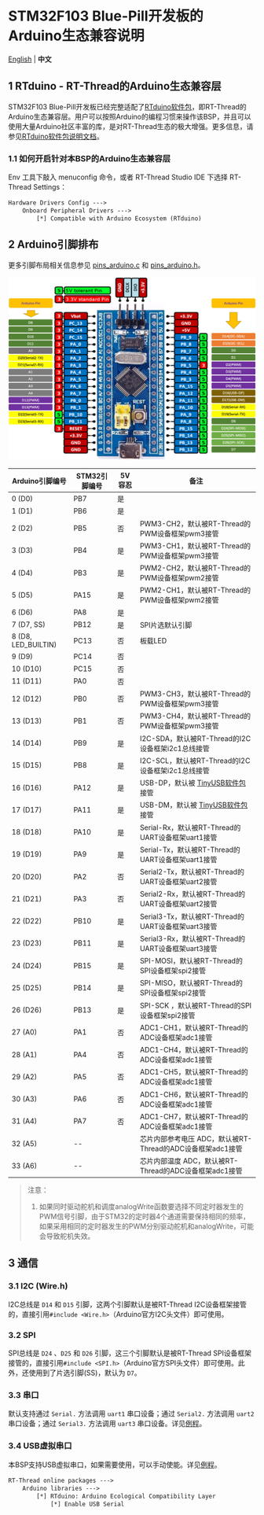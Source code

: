 # STM32F103 Blue-Pill开发板的Arduino生态兼容说明

[English](README.md) | **中文**

## 1 RTduino - RT-Thread的Arduino生态兼容层

STM32F103 Blue-Pill开发板已经完整适配了[RTduino软件包](https://github.com/RTduino/RTduino)，即RT-Thread的Arduino生态兼容层。用户可以按照Arduino的编程习惯来操作该BSP，并且可以使用大量Arduino社区丰富的库，是对RT-Thread生态的极大增强。更多信息，请参见[RTduino软件包说明文档](https://github.com/RTduino/RTduino)。

### 1.1 如何开启针对本BSP的Arduino生态兼容层

Env 工具下敲入 menuconfig 命令，或者 RT-Thread Studio IDE 下选择 RT-Thread Settings：

```Kconfig
Hardware Drivers Config --->
    Onboard Peripheral Drivers --->
        [*] Compatible with Arduino Ecosystem (RTduino)
```

## 2 Arduino引脚排布

更多引脚布局相关信息参见 [pins_arduino.c](pins_arduino.c) 和 [pins_arduino.h](pins_arduino.h)。

![blue-pill-f103-pinout](blue-pill-f103-pinout.jpg)

| Arduino引脚编号         | STM32引脚编号 | 5V容忍 | 备注                                                                        |
| ------------------- | --------- | ---- | ------------------------------------------------------------------------- |
| 0 (D0)              | PB7       | 是    |                                                                           |
| 1 (D1)              | PB6       | 是    |                                                                           |
| 2 (D2)              | PB5       | 否    | PWM3-CH2，默认被RT-Thread的PWM设备框架pwm3接管                                       |
| 3 (D3)              | PB4       | 是    | PWM3-CH1，默认被RT-Thread的PWM设备框架pwm3接管                                       |
| 4 (D4)              | PB3       | 是    | PWM2-CH2，默认被RT-Thread的PWM设备框架pwm2接管                                       |
| 5 (D5)              | PA15      | 是    | PWM2-CH1，默认被RT-Thread的PWM设备框架pwm2接管                                       |
| 6 (D6)              | PA8       | 是    |                                                                           |
| 7 (D7, SS)          | PB12      | 是    | SPI片选默认引脚                                                                 |
| 8 (D8, LED_BUILTIN) | PC13      | 否    | 板载LED                                                                     |
| 9 (D9)              | PC14      | 否    |                                                                           |
| 10 (D10)            | PC15      | 否    |                                                                           |
| 11 (D11)            | PA0       | 否    |                                                                           |
| 12 (D12)            | PB0       | 否    | PWM3-CH3，默认被RT-Thread的PWM设备框架pwm3接管                                       |
| 13 (D13)            | PB1       | 否    | PWM3-CH4，默认被RT-Thread的PWM设备框架pwm3接管                                       |
| 14 (D14)            | PB9       | 是    | I2C-SDA，默认被RT-Thread的I2C设备框架i2c1总线接管                                      |
| 15 (D15)            | PB8       | 是    | I2C-SCL，默认被RT-Thread的I2C设备框架i2c1总线接管                                      |
| 16 (D16)            | PA12      | 是    | USB-DP，默认被 [TinyUSB软件包](https://github.com/RT-Thread-packages/tinyusb) 接管 |
| 17 (D17)            | PA11      | 是    | USB-DM，默认被 [TinyUSB软件包](https://github.com/RT-Thread-packages/tinyusb) 接管 |
| 18 (D18)            | PA10      | 是    | Serial-Rx，默认被RT-Thread的UART设备框架uart1接管                                    |
| 19 (D19)            | PA9       | 是    | Serial-Tx，默认被RT-Thread的UART设备框架uart1接管                                    |
| 20 (D20)            | PA2       | 否    | Serial2-Tx，默认被RT-Thread的UART设备框架uart2接管                                   |
| 21 (D21)            | PA3       | 否    | Serial2-Rx，默认被RT-Thread的UART设备框架uart2接管                                   |
| 22 (D22)            | PB10      | 是    | Serial3-Tx，默认被RT-Thread的UART设备框架uart3接管                                   |
| 23 (D23)            | PB11      | 是    | Serial3-Rx，默认被RT-Thread的UART设备框架uart3接管                                   |
| 24 (D24)            | PB15      | 是    | SPI-MOSI，默认被RT-Thread的SPI设备框架spi2接管                                       |
| 25 (D25)            | PB14      | 是    | SPI-MISO，默认被RT-Thread的SPI设备框架spi2接管                                       |
| 26 (D26)            | PB13      | 是    | SPI-SCK ，默认被RT-Thread的SPI设备框架spi2接管                                       |
| 27 (A0)             | PA1       | 否    | ADC1-CH1，默认被RT-Thread的ADC设备框架adc1接管                                       |
| 28 (A1)             | PA4       | 否    | ADC1-CH4，默认被RT-Thread的ADC设备框架adc1接管                                       |
| 29 (A2)             | PA5       | 否    | ADC1-CH5，默认被RT-Thread的ADC设备框架adc1接管                                       |
| 30 (A3)             | PA6       | 否    | ADC1-CH6，默认被RT-Thread的ADC设备框架adc1接管                                       |
| 31 (A4)             | PA7       | 否    | ADC1-CH7，默认被RT-Thread的ADC设备框架adc1接管                                       |
| 32 (A5)             | --        |      | 芯片内部参考电压 ADC，默认被RT-Thread的ADC设备框架adc1接管                                   |
| 33 (A6)             | --        |      | 芯片内部温度 ADC，默认被RT-Thread的ADC设备框架adc1接管                                     |

> 注意：
> 
> 1. 如果同时驱动舵机和调度analogWrite函数要选择不同定时器发生的PWM信号引脚，由于STM32的定时器4个通道需要保持相同的频率，如果采用相同的定时器发生的PWM分别驱动舵机和analogWrite，可能会导致舵机失效。

## 3 通信

### 3.1 I2C (Wire.h)

I2C总线是 `D14` 和 `D15` 引脚，这两个引脚默认是被RT-Thread I2C设备框架接管的，直接引用`#include <Wire.h>`（Arduino官方I2C头文件）即可使用。

### 3.2 SPI

SPI总线是 `D24` 、`D25` 和 `D26` 引脚，这三个引脚默认是被RT-Thread SPI设备框架接管的，直接引用`#include <SPI.h>`（Arduino官方SPI头文件）即可使用。此外，还使用到了片选引脚(SS)，默认为 `D7`。

### 3.3 串口

默认支持通过 `Serial.` 方法调用 `uart1` 串口设备；通过 `Serial2.` 方法调用 `uart2` 串口设备；通过 `Serial3.` 方法调用 `uart3` 串口设备。详见[例程](https://github.com/RTduino/RTduino/blob/master/examples/Basic/helloworld.cpp)。

### 3.4 USB虚拟串口

本BSP支持USB虚拟串口，如果需要使用，可以手动使能。详见[例程](https://github.com/RTduino/RTduino/tree/master/examples/USBSerial)。

```Kconfig
RT-Thread online packages --->
    Arduino libraries --->
        [*] RTduino: Arduino Ecological Compatibility Layer
            [*] Enable USB Serial
```
